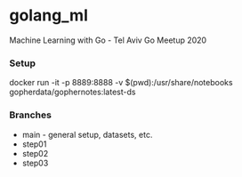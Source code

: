 # golang_ml
Machine Learning with Go - Tel Aviv Go Meetup 2020

### Setup
docker run -it -p 8889:8888 -v $(pwd):/usr/share/notebooks gopherdata/gophernotes:latest-ds

### Branches
- main - general setup, datasets, etc.
- step01
- step02
- step03
